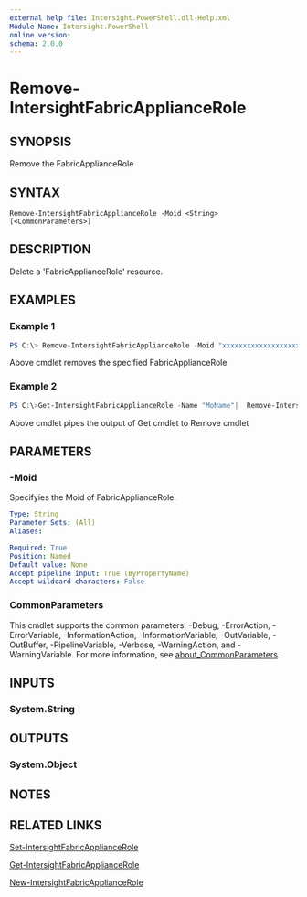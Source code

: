 ```yaml
---
external help file: Intersight.PowerShell.dll-Help.xml
Module Name: Intersight.PowerShell
online version:
schema: 2.0.0
---
```


# Remove-IntersightFabricApplianceRole

## SYNOPSIS
Remove the FabricApplianceRole

## SYNTAX

```
Remove-IntersightFabricApplianceRole -Moid <String> [<CommonParameters>]
```

## DESCRIPTION
Delete a &apos;FabricApplianceRole&apos; resource.

## EXAMPLES

### Example 1
```powershell
PS C:\> Remove-IntersightFabricApplianceRole -Moid "xxxxxxxxxxxxxxxxxxxxxxxxxxx"
```
Above cmdlet removes the specified FabricApplianceRole 

### Example 2
```powershell
PS C:\>Get-IntersightFabricApplianceRole -Name "MoName"|  Remove-IntersightFabricApplianceRole
```
Above cmdlet pipes the output of Get cmdlet to Remove cmdlet

## PARAMETERS

### -Moid
Specifyies the Moid of FabricApplianceRole.

```yaml
Type: String
Parameter Sets: (All)
Aliases:

Required: True
Position: Named
Default value: None
Accept pipeline input: True (ByPropertyName)
Accept wildcard characters: False
```

### CommonParameters
This cmdlet supports the common parameters: -Debug, -ErrorAction, -ErrorVariable, -InformationAction, -InformationVariable, -OutVariable, -OutBuffer, -PipelineVariable, -Verbose, -WarningAction, and -WarningVariable. For more information, see [about_CommonParameters](http://go.microsoft.com/fwlink/?LinkID=113216).

## INPUTS

### System.String

## OUTPUTS

### System.Object
## NOTES

## RELATED LINKS

[Set-IntersightFabricApplianceRole](./Set-IntersightFabricApplianceRole.md)

[Get-IntersightFabricApplianceRole](./Get-IntersightFabricApplianceRole.md)

[New-IntersightFabricApplianceRole](./New-IntersightFabricApplianceRole.md)

